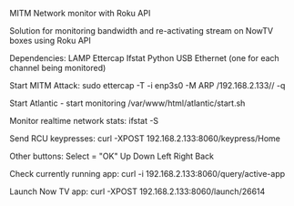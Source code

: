 MITM Network monitor with Roku API

Solution for monitoring bandwidth and re-activating stream on NowTV boxes using Roku API

Dependencies:
LAMP
Ettercap
Ifstat
Python 
USB Ethernet (one for each channel being monitored)

Start MITM Attack:
sudo ettercap -T -i enp3s0 -M ARP /192.168.2.133// -q

Start Atlantic - start monitoring
/var/www/html/atlantic/start.sh

Monitor realtime network stats:
ifstat -S

Send RCU keypresses:
curl -XPOST 192.168.2.133:8060/keypress/Home

Other buttons:
Select = "OK"
Up
Down
Left
Right
Back

Check currently running app:
curl -i 192.168.2.133:8060/query/active-app

Launch Now TV app:
curl -XPOST 192.168.2.133:8060/launch/26614

